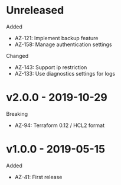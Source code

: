 # Unreleased

Added
  * AZ-121: Implement backup feature
  * AZ-158: Manage authentication settings

Changed
  * AZ-143: Support ip restriction
  * AZ-133: Use diagnostics settings for logs 

# v2.0.0 - 2019-10-29

Breaking
  * AZ-94: Terraform 0.12 / HCL2 format

# v1.0.0 - 2019-05-15

Added
  * AZ-41: First release

